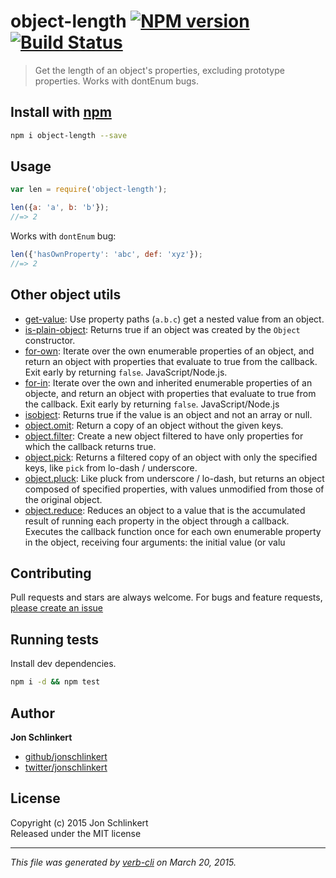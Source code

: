 # object-length [![NPM version](https://badge.fury.io/js/object-length.svg)](http://badge.fury.io/js/object-length)  [![Build Status](https://travis-ci.org/jonschlinkert/object-length.svg)](https://travis-ci.org/jonschlinkert/object-length) 

> Get the length of an object's properties, excluding prototype properties. Works with dontEnum bugs.

## Install with [npm](npmjs.org)

```bash
npm i object-length --save
```

## Usage

```js
var len = require('object-length');

len({a: 'a', b: 'b'});
//=> 2
```

Works with `dontEnum` bug:

```js
len({'hasOwnProperty': 'abc', def: 'xyz'});
//=> 2
```

## Other object utils
* [get-value](https://github.com/jonschlinkert/get-value): Use property paths (`a.b.c`) get a nested value from an object.
* [is-plain-object](https://github.com/jonschlinkert/is-plain-object): Returns true if an object was created by the `Object` constructor.
* [for-own](https://github.com/jonschlinkert/for-own): Iterate over the own enumerable properties of an object, and return an object with properties that evaluate to true from the callback. Exit early by returning `false`. JavaScript/Node.js.
* [for-in](https://github.com/jonschlinkert/for-in): Iterate over the own and inherited enumerable properties of an objecte, and return an object with properties that evaluate to true from the callback. Exit early by returning `false`. JavaScript/Node.js
* [isobject](https://github.com/jonschlinkert/isobject): Returns true if the value is an object and not an array or null.
* [object.omit](https://github.com/jonschlinkert/object.omit): Return a copy of an object without the given keys.
* [object.filter](https://github.com/jonschlinkert/object.filter): Create a new object filtered to have only properties for which the callback returns true.
* [object.pick](https://github.com/jonschlinkert/object.pick): Returns a filtered copy of an object with only the specified keys, like `pick` from lo-dash / underscore.
* [object.pluck](https://github.com/jonschlinkert/object.pluck): Like pluck from underscore / lo-dash, but returns an object composed of specified properties, with values unmodified from those of the original object.
* [object.reduce](https://github.com/jonschlinkert/object.reduce): Reduces an object to a value that is the accumulated result of running each property in the object through a callback. Executes the callback function once for each own enumerable property in the object, receiving four arguments: the initial value (or valu

## Contributing
Pull requests and stars are always welcome. For bugs and feature requests, [please create an issue](https://github.com/jonschlinkert/object-length/issues)

## Running tests
Install dev dependencies.

```bash
npm i -d && npm test
```

## Author

**Jon Schlinkert**
 
+ [github/jonschlinkert](https://github.com/jonschlinkert)
+ [twitter/jonschlinkert](http://twitter.com/jonschlinkert) 

## License
Copyright (c) 2015 Jon Schlinkert  
Released under the MIT license

***

_This file was generated by [verb-cli](https://github.com/assemble/verb-cli) on March 20, 2015._